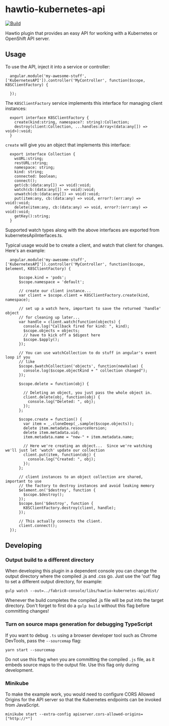 # hawtio-kubernetes-api

[![Build](https://github.com/hawtio/hawtio-kubernetes-api/actions/workflows/build.yml/badge.svg)](https://github.com/hawtio/hawtio-kubernetes-api/actions/workflows/build.yml)

Hawtio plugin that provides an easy API for working with a Kubernetes or OpenShift API server.

## Usage

To use the API, inject it into a service or controller:

```
  angular.module('my-awesome-stuff', ['KubernetesAPI']).controller('MyController', function($scope, K8SClientFactory) {

  });
```

The `K8SClientFactory` service implements this interface for managing client instances:

```
  export interface K8SClientFactory {
    create(kind:string, namespace?: string):Collection;
    destroy(client:Collection, ...handles:Array<(data:any[]) => void>):void;
  }
```

`create` will give you an object that implements this interface:

```
  export interface Collection {
    wsURL:string;
    restURL:string;
    namespace: string;
    kind: string;
    connected: boolean;
    connect();
    get(cb:(data:any[]) => void):void;
    watch(cb:(data:any[]) => void):void;
    unwatch(cb:(data:any[]) => void):void;
    put(item:any, cb:(data:any) => void, error?:(err:any) => void):void;
    delete(item:any, cb:(data:any) => void, error?:(err:any) => void):void;
    getKey():string;
  }

```

Supported watch types along with the above interfaces are exported from kubernetesApiInterfaces.ts.

Typical usage would be to create a client, and watch that client for changes.  Here's an example:

```
  angular.module('my-awesome-stuff', ['KubernetesAPI']).controller('MyController', function($scope, $element, K8SClientFactory) {

      $scope.kind = 'pods';
      $scope.namespace = 'default';

      // create our client instance...
      var client = $scope.client = K8SClientFactory.create(kind, namespace);

      // set up a watch here, important to save the returned 'handle' object
      // for cleaning up later...
      var handle = client.watch(function(objects) {
        console.log("Callback fired for kind: ", kind);
        $scope.objects = objects;
        // have to kick off a $digest here
        $scope.$apply();
      });

      // You can use watchCollection to do stuff in angular's event loop if you
      // like
      $scope.$watchCollection('objects', function(newValue) {
        console.log($scope.objectKind + " collection changed");
      });

      $scope.delete = function(obj) {

        // Deleting an object, you just pass the whole object in.
        client.delete(obj, function(obj) {
          console.log("Deleted: ", obj);
        });
      };

      $scope.create = function() {
        var item = _.cloneDeep(_.sample($scope.objects));
        delete item.metadata.resourceVersion;
        delete item.metadata.uid;
        item.metadata.name = "new-" + item.metadata.name;

        // Here we're creating an object...  Since we're watching we'll just let 'watch' update our collection
        client.put(item, function(obj) {
          console.log("Created: ", obj);
        });
      };

      // client instances to an object collection are shared, important to use
      // the factory to destroy instances and avoid leaking memory
      $element.on('$destroy', function {
        $scope.$destroy();
      });
      $scope.$on('$destroy', function {
        K8SClientFactory.destroy(client, handle);
      });

      // This actually connects the client.
      client.connect();
  });

```

## Developing

### Output build to a different directory

When developing this plugin in a dependent console you can change the output directory where the compiled .js and .css go.  Just use the 'out' flag to set a different output directory, for example:

`gulp watch --out=../fabric8-console/libs/hawtio-kubernetes-api/dist/`

Whenever the build completes the compiled .js file will be put into the target directory.  Don't forget to first do a `gulp build` without this flag before committing changes!

### Turn on source maps generation for debugging TypeScript

If you want to debug `.ts` using a browser developer tool such as Chrome DevTools, pass the `--sourcemap` flag:

```
yarn start --sourcemap
```

Do not use this flag when you are committing the compiled `.js` file, as it embeds source maps to the output file. Use this flag only during development.

### Minikube

To make the example work, you would need to configure CORS Allowed Origins for the API server so that the Kubernetes endpoints can be invoked from JavaScript.

```
minikube start --extra-config apiserver.cors-allowed-origins=["http://*"]
```
